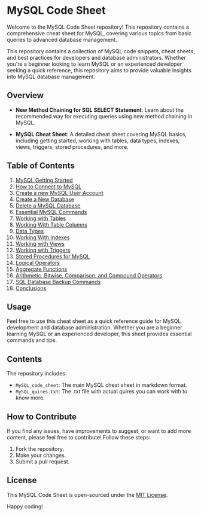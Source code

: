 # MySQL Code Sheet

Welcome to the MySQL Code Sheet repository! This repository contains a comprehensive cheat sheet for MySQL, covering various topics from basic queries to advanced database management.

This repository contains a collection of MySQL code snippets, cheat sheets, and best practices for developers and database administrators. Whether you're a beginner looking to learn MySQL or an experienced developer seeking a quick reference, this repository aims to provide valuable insights into MySQL database management.

## Overview

- **New Method Chaining for SQL SELECT Statement**: Learn about the recommended way for executing queries using new method chaining in MySQL.

- **MySQL Cheat Sheet**: A detailed cheat sheet covering MySQL basics, including getting started, working with tables, data types, indexes, views, triggers, stored procedures, and more.

## Table of Contents

1. [MySQL Getting Started](MySQL_code_sheet/01-mysql-getting-started.md)
2. [How to Connect to MySQL](MySQL_code_sheet/02-how-to-connect-to-mysql.md)
3. [Create a new MySQL User Account](MySQL_code_sheet/03-create-a-new-mysql-user-account.md)
4. [Create a New Database](MySQL_code_sheet/04-create-a-new-database.md)
5. [Delete a MySQL Database](MySQL_code_sheet/05-delete-a-mysql-database.md)
6. [Essential MySQL Commands](MySQL_code_sheet/06-essential-mysql-commands.md)
7. [Working with Tables](MySQL_code_sheet/07-working-with-tables.md)
8. [Working With Table Columns](MySQL_code_sheet/08-working-with-table-columns.md)
9. [Data Types](MySQL_code_sheet/09-data-types.md)
10. [Working With Indexes](MySQL_code_sheet/10-working-with-indexes.md)
11. [Working with Views](MySQL_code_sheet/11-working-with-views.md)
12. [Working with Triggers](MySQL_code_sheet/12-working-with-triggers.md)
13. [Stored Procedures for MySQL](MySQL_code_sheet/13-stored-procedures-for-mysql.md)
14. [Logical Operators](MySQL_code_sheet/14-logical-operators.md)
15. [Aggregate Functions](MySQL_code_sheet/15-aggregate-functions.md)
16. [Arithmetic, Bitwise, Comparison, and Compound Operators](MySQL_code_sheet/16-arithmetic-bitwise-comparison-and-compound-operators.md)
17. [SQL Database Backup Commands](MySQL_code_sheet/17-sql-database-backup-commands.md)
18. [Conclusions](MySQL_code_sheet/18-conclusions.md)

## Usage

Feel free to use this cheat sheet as a quick reference guide for MySQL development and database administration. Whether you are a beginner learning MySQL or an experienced developer, this sheet provides essential commands and tips.

## Contents

The repository includes:

- `MySQL_code_sheet`: The main MySQL cheat sheet in markdown format.
- `MySQL_quires.txt`: The .txt file with actual quires you can work with to know more.

## How to Contribute

If you find any issues, have improvements to suggest, or want to add more content, please feel free to contribute! Follow these steps:

1. Fork the repository.
2. Make your changes.
3. Submit a pull request.

## License

This MySQL Code Sheet is open-sourced under the [MIT License](LICENSE).

Happy coding!
